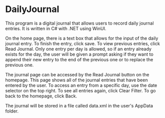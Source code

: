 # DailyJournal
This program is a digital journal that allows users to record daily journal entries. It is written in C# with .NET using WinUI.

On the home page, there is a text box that allows for the input of the daily journal entry. To finish the entry, click save.
To view previous entries, click Read Journal. Only one entry per day is allowed, so if an entry already exists for the day,
the user will be given a prompt asking if they want to append their new entry to the end of the previous one or to replace the previous one. 

The journal page can be accessed by the Read Journal button on the homepage. This page shows all of the journal entries that have been entered by the user.
To access an entry from a specific day, use the date selector on the top right. To see all entries again, click Clear Filter. To go back to the homepage, click Back.

The journal will be stored in a file called data.xml in the user's AppData folder.
